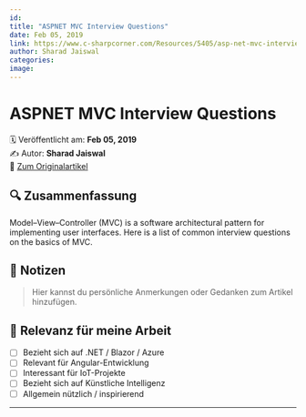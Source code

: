 ```yaml
---
id: 
title: "ASPNET MVC Interview Questions"
date: Feb 05, 2019
link: https://www.c-sharpcorner.com/Resources/5405/asp-net-mvc-interview-questions.aspx
author: Sharad Jaiswal
categories: 
image: 
---
```


# ASPNET MVC Interview Questions

🗓️ Veröffentlicht am: **Feb 05, 2019**  
✍️ Autor: **Sharad Jaiswal**  
🔗 [Zum Originalartikel](https://www.c-sharpcorner.com/Resources/5405/asp-net-mvc-interview-questions.aspx)

## 🔍 Zusammenfassung

Model–View–Controller (MVC) is a software architectural pattern for implementing user interfaces. Here is a list of common interview questions on the basics of MVC.

## 📌 Notizen

> Hier kannst du persönliche Anmerkungen oder Gedanken zum Artikel hinzufügen.

## 🧠 Relevanz für meine Arbeit

- [ ] Bezieht sich auf .NET / Blazor / Azure
- [ ] Relevant für Angular-Entwicklung
- [ ] Interessant für IoT-Projekte
- [ ] Bezieht sich auf Künstliche Intelligenz
- [ ] Allgemein nützlich / inspirierend

---
